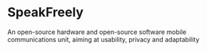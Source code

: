# SpeakFreely
An open-source hardware and open-source software mobile communications unit, aiming at usability, privacy and adaptability
